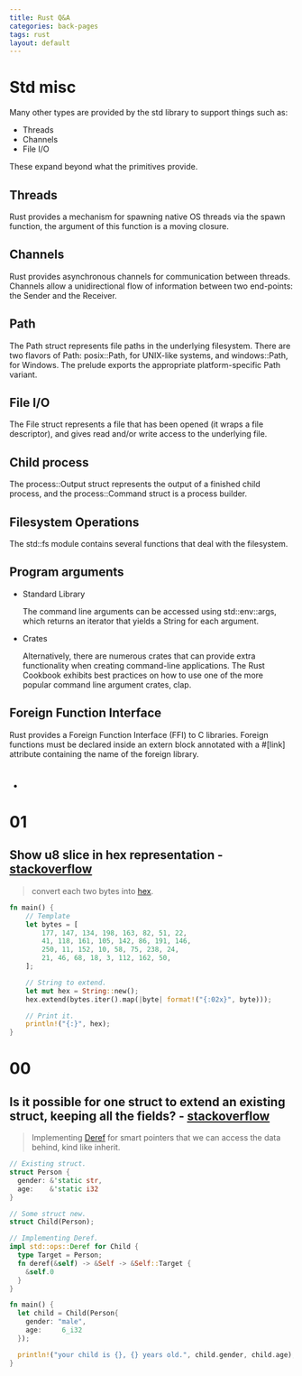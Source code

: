 ```yaml
---
title: Rust Q&A
categories: back-pages
tags: rust
layout: default
---
```


# Std misc
Many other types are provided by the std library to support things such as:

+ Threads
+ Channels
+ File I/O

These expand beyond what the primitives provide.
## Threads
Rust provides a mechanism for spawning native OS threads via the spawn function, the argument of this function is a moving closure.
## Channels
Rust provides asynchronous channels for communication between threads. Channels allow a unidirectional flow of information between two end-points: the Sender and the Receiver.
## Path
The Path struct represents file paths in the underlying filesystem. There are two flavors of Path: posix::Path, for UNIX-like systems, and windows::Path, for Windows. The prelude exports the appropriate platform-specific Path variant.
## File I/O
The File struct represents a file that has been opened (it wraps a file descriptor), and gives read and/or write access to the underlying file.
## Child process
The process::Output struct represents the output of a finished child process, and the process::Command struct is a process builder.
## Filesystem Operations
The std::fs module contains several functions that deal with the filesystem.
## Program arguments
+ Standard Library

  The command line arguments can be accessed using std::env::args, which returns an iterator that yields a String for each argument.

+ Crates
  
  Alternatively, there are numerous crates that can provide extra functionality when creating command-line applications. The Rust Cookbook exhibits best practices on how to use one of the more popular command line argument crates, clap.

## Foreign Function Interface
Rust provides a Foreign Function Interface (FFI) to C libraries. Foreign functions must be declared inside an extern block annotated with a #[link] attribute containing the name of the foreign library.

# 
-

# 01
## Show u8 slice in hex representation - [stackoverflow][s-1]

> convert each two bytes into [hex][r-1].
    
```rust
fn main() {
    // Template
    let bytes = [
        177, 147, 134, 198, 163, 82, 51, 22,
        41, 118, 161, 105, 142, 86, 191, 146,
        250, 11, 152, 10, 58, 75, 238, 24,
        21, 46, 68, 18, 3, 112, 162, 50,
    ];

    // String to extend.
    let mut hex = String::new();
    hex.extend(bytes.iter().map(|byte| format!("{:02x}", byte)));

    // Print it.
    println!("{:}", hex);
}
```

# 00
## Is it possible for one struct to extend an existing struct, keeping all the fields? - [stackoverflow][s-2]

> Implementing [Deref][r-2] for smart pointers that we can access the data behind, kind like inherit.
    
```rust
// Existing struct.
struct Person {
  gender: &'static str,
  age:    &'static i32
}

// Some struct new.
struct Child(Person);

// Implementing Deref.
impl std::ops::Deref for Child {
  type Target = Person;
  fn deref(&self) -> &Self -> &Self::Target {
    &self.0
  }
}

fn main() {
  let child = Child(Person{
    gender: "male",
    age:     6_i32
  });

  println!("your child is {}, {} years old.", child.gender, child.age);
}
```


<!-- rust docs -->
[r-1]: https://doc.rust-lang.org/std/fmt/index.html#width
[r-2]: https://doc.rust-lang.org/std/ops/trait.Deref.html

<!-- question links -->
[s-1]: https://stackoverflow.com/questions/27650312/show-u8-slice-in-hex-representation/54302798?noredirect=1#comment95439998_54302798
[s-2]: https://stackoverflow.com/questions/32552593/is-it-possible-for-one-struct-to-extend-an-existing-struct-keeping-all-the-fiel/54301034#54301034
